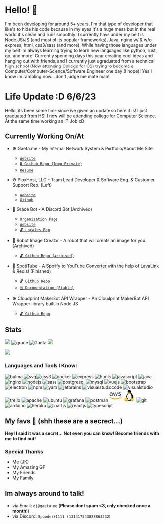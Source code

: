 # Hello! 👋

  I'm been developing for around 5+ years, I'm that type of developer that like's to hide his code because in my eyes it's a huge mess but in the real world it's clean and runs smoothly! I currently have under my belt is Node.JS/JS (and most of its popular frameworks), Java, nginx w/ & w/o express, html, css3/sass (and more). While having those languages under my belt im always learning trying to learn new languages like python, rust, go, and more! Currently spending days this year creating cool ideas and hanging out with friends, and I currently just ugraduated from a technical high school (Now attending College for CS) trying to become a Computer/Computer-Science/Software Engineer one day (I hope)! Yes I know im rambling now... don't judge me mate man!

# Life Update :D 6/6/23

  Hello, its been some time since ive given an update so here it is! I just graduated from HS! I now will be attending college for Computer Science. At the same time working an IT Job xD 

## Currently Working On/At
- ⚙️ Gaeta.me - My Internal Network System & Portfolio/About Me Site
  - [`Website`](https://gaeta.me/ref=Gaeta_GitHub)
   - [`🔒 Github Repo (Temp-Private)`](https://github.com/Gaeta/me-gaeta?ref=Gaeta_GitHub)
  - [`Resume`](https://gaeta.me/donald-resume?ref=Gaeta_GitHub)

- ⚙️ PloxHost, LLC - Team Lead Developer & Software Eng. & Customer Support Rep. (Left)
  - [``Website``](https://plox.host/ref=Gaeta_GitHub)
   - [``Github``](https://github.com/PloxHosts)

- 🤖 Grace Bot - A Discord Bot (Archived)
  - [``Organization Page``](https://github.com/BotGrace)
  - [``Website``](https://gracebot.net/?ref=Gaeta)
  - [``🔓 Locales Rep``](https://github.com/Gaeta/Grace-locales)

- 🤖 Robot Image Creator - A robot that will create an image for you (Archived)
  - [``🔓 Github Repo (Archived)``](https://github.com/Gaeta/robotImageCreator)

- 🎵 SpotiTube - A Spotify to YouTube Converter with the help of LavaLink & Redis! (Finished)
  - [``🔓 Github Repo``](https://github.com/BotGrace/SpotiTube)
  - [``🗒️ Documentation (Stable)``](https://spotitube.git.gracebot.net?ref=Gaeta)

- ⚙️ Cloudprint MakerBot API Wrapper - An Cloudprint MakerBot API Wrapper library built in Node.JS
  - [``🔓 Github Repo``](https://github.com/Gaeta/Cloudprint-MakerBot-API-Wrapper)

## Stats
<img src="https://github-readme-stats.vercel.app/api/top-langs/?username=Gaeta&show_icons=true&title_color=d64bea&theme=onedark&text_color=fff&icon_color=9656eb&include_all_commits=true&count_private=true&line_height=20&layout=compact&hide=html&cache=false&langs_count=10" /> <img src="https://github-readme-streak-stats.herokuapp.com?user=Gaeta&theme=onedark&fire=D64BEA&ring=9656EB&sideLabels=FFFFFF&currStreakNum=3682EC&sideNums=3682EC&dates=959EAB&currStreakLabel=FFFFFF&count_private=true&fh=fh2&ga=ga" alt="grace" />
<img src="https://github-profile-trophy.vercel.app/?username=Gaeta&count_private=true&theme=onedark&margin-w=10&column=9&margin-t=15" alt="Gaeta" />
<img src="https://github-readme-stats.vercel.app/api?username=Gaeta&show_icons=true&title_color=d64bea&theme=onedark&text_color=fff&icon_color=9656eb&include_all_commits=true&count_private=true&line_height=20&cache=false" />

<img src="https://github-readme-stats.vercel.app/api/wakatime?username=Gaeta&show_icons=true&title_color=d64bea&theme=onedark&text_color=fff&icon_color=9656eb&layout=compact&count_private=true&line_height=20&cache=false&custom_title=Gaeta%27s%20Wakatime%20Stats" />

### Languages and Tools I Know:
<img src="https://cdn.svgporn.com/logos/bulma.svg" alt="bulma" width="40" height="40"/> <img src="https://cdn.svgporn.com/logos/c-plusplus.svg" alt="svg" width="40" height="40"/><img src="https://cdn.svgporn.com/logos/css-3.svg" alt="css3" width="40" height="40"/> <img src="https://cdn.svgporn.com/logos/docker-icon.svg" alt="docker" width="40" height="40"/> <img src="https://cdn.svgporn.com/logos/express.svg" style="background-color: white;" alt="express" width="40" height="40"/> <img src="https://cdn.svgporn.com/logos/html-5.svg" alt="html5" width="40" height="40"/> <img src="https://cdn.svgporn.com/logos/javascript.svg" alt="javascript" width="40" height="40"/> <img src="https://cdn.svgporn.com/logos/java.svg" alt="java" width="40" height="40"/> <img src="https://cdn.svgporn.com/logos/nginx.svg" alt="nginx" width="40" height="40"/> <img src="https://cdn.svgporn.com/logos/nodejs-icon.svg" alt="nodejs" width="40" height="40"/> <img src="https://cdn.svgporn.com/logos/sass.svg" alt="sass" width="40" height="40"/> <img src="https://cdn.svgporn.com/logos/postgresql.svg" alt="postgresql" width="40" height="40"/> <img src="https://cdn.svgporn.com/logos/mysql.svg" alt="mysql" width="40" height="40"/> <img src="https://cdn.svgporn.com/logos/vue.svg" alt="vuejs" width="40" height="40"/> <img src="https://cdn.svgporn.com/logos/bootstrap.svg" alt="bootstrap" width="40" height="40"/> <img src="https://cdn.svgporn.com/logos/electron.svg" alt="electron" width="40" height="40"/> <img src="https://cdn.svgporn.com/logos/npm-icon.svg" alt="npm" width="40" height="40"/> <img src="https://cdn.svgporn.com/logos/yarn.svg" alt="yarn" width="40" height="40"/> <img src="https://cdn.svgporn.com/logos/jetbrains.svg" alt="jetbrains" width="40" height="40"/> <img src="https://cdn.svgporn.com/logos/visual-studio-code.svg" alt="visualstudiocode" width="40" height="40"/> <img src="https://cdn.svgporn.com/logos/visual-studio.svg" alt="visualstudio" width="40" height="40"/> <img src="https://cdn.svgporn.com/logos/trello.svg" alt="trello" width="40" height="40"/> <img src="https://cdn.svgporn.com/logos/apache.svg" alt="apache" width="40" height="40"/> <img src="https://cdn.svgporn.com/logos/ubuntu.svg" alt="ubuntu" width="40" height="40"/> <img src="https://www.vectorlogo.zone/logos/grafana/grafana-icon.svg" alt="grafana" width="40" height="40"/> <img src="https://www.vectorlogo.zone/logos/getpostman/getpostman-icon.svg" alt="postman" width="40" height="40"/> <img src="https://raw.githubusercontent.com/devicons/devicon/master/icons/amazonwebservices/amazonwebservices-original-wordmark.svg" alt="amazonwebservices" width="40" height="40"/> <img src="https://raw.githubusercontent.com/devicons/devicon/master/icons/linux/linux-original.svg" alt="linux" width="40" height="40"/> <img src="https://www.vectorlogo.zone/logos/git-scm/git-scm-icon.svg" alt="git" width="40" height="40"/> <img src="https://cdn.worldvectorlogo.com/logos/arduino-1.svg" alt="arduino" width="40" height="40"/> <img src="https://www.vectorlogo.zone/logos/heroku/heroku-icon.svg" alt="heroku" width="40" height="40"/> <img src="https://www.chartjs.org/media/logo-title.svg" alt="chartjs" width="40" height="40"/> <img src="https://upload.wikimedia.org/wikipedia/commons/a/a7/React-icon.svg" alt="reactjs" width="40" height="40"/> <img src="https://cdn.svgporn.com/logos/typescript-icon.svg" alt="typescript" width="40" height="40"/>

## My favs 💙 (shh these are a secrect...)
**Hey! I said it was a secret... Not even you can know! Become friends with me to find out!**

### Special Thanks
  - Me (JK)
  - My Amazing GF
  - My Friends
  - My Family

## Im always around to talk!
- via Email: ``dj@gaeta.me`` (**Please dont spam <3, only checked once a month!**)
- via Discord: ``Spooder#1111 (131417543888863232)``

